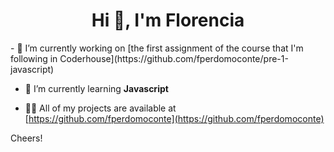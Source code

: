 <h1 align="center">Hi 👋, I'm Florencia</h1>
- 🔭 I’m currently working on [the first assignment of the course that I'm following in Coderhouse](https://github.com/fperdomoconte/pre-1-javascript)

- 🌱 I’m currently learning **Javascript**

- 👨‍💻 All of my projects are available at [https://github.com/fperdomoconte](https://github.com/fperdomoconte)

Cheers!
